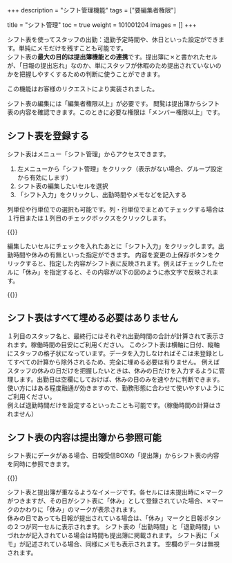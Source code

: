 +++
description = "シフト管理機能"
tags = ["要編集者権限"]

title = "シフト管理"
toc = true
weight = 101001204
images = []
+++

シフト表を使ってスタッフの出勤：退勤予定時間や、休日といった設定ができます。単純にメモだけを残すことも可能です。  
シフト表の**最大の目的は提出簿機能との連携**です。提出簿に✗と書かれたセルが、「日報の提出忘れ」なのか、単にスタッフが休暇のため提出されていないのかを把握しやすくするための判断に使うことができます。

この機能はお客様のリクエストにより実装されました。  

シフト表の編集には「編集者権限以上」が必要です。
閲覧は提出簿からシフト表の内容を確認できます。このときに必要な権限は「メンバー権限以上」です。

## シフト表を登録する

シフト表はメニュー「シフト管理」からアクセスできます。

1. 左メニューから「シフト管理」をクリック（表示がない場合、グループ設定から有効にします）
2. シフト表の編集したいセルを選択
3. 「シフト入力」をクリックし、出勤時間やメモなどを記入する

列単位や行単位での選択も可能です。列・行単位でまとめてチェックする場合は１行目または１列目のチェックボックスをクリックします。

{{<appscreen filename="shift-board" title="シフト表の入力">}}


編集したいセルにチェックを入れたあとに「シフト入力」をクリックします。出勤時間や休みの有無といった指定ができます。
内容を変更の上保存ボタンをクリックすると、指定した内容がシフト表に反映されます。例えばチェックしたセルに「休み」を指定すると、その内容が以下の図のように赤文字で反映されます。


{{<appscreen filename="update-shift-board" title="シフト表の更新">}}


## シフト表はすべて埋める必要はありません

１列目のスタッフ名と、最終行にはそれぞれ出勤時間の合計が計算されて表示されます。稼働時間の目安にご利用ください。
このシフト表は横軸に日付、縦軸にスタッフの格子状になっています。データを入力しなければそこは未登録としてすべての計算から除外されるため、完全に埋める必要は有りません。
例えばスタッフの休みの日だけを把握したいときは、休みの日だけを入力するように管理します。出勤日は空欄にしておけば、休みの日のみを速やかに判断できます。
使い方にはある程度融通が効きますので、勤務形態に合わせて使いやすいようにご利用ください。  
例えば退勤時間だけを設定するといったことも可能です。（稼働時間の計算はされません）




## シフト表の内容は提出簿から参照可能

シフト表にデータがある場合、日報受信BOXの「提出簿」からシフト表の内容を同時に参照できます。


{{<appscreen filename="report-list" title="シフト表の内容がそのまま提出簿にも反映されます">}}

シフト表と提出簿が重なるようなイメージです。各セルには未提出時に✗マークがつきますが、その日がシフト表に「休み」として登録されていた場合、✗マークのかわりに「休み」のマークが表示されます。  
休みの日であっても日報が提出されている場合は、「休み」マークと日報ボタンの２つが同一セルに表示されます。
シフト表の「出勤時間」と「退勤時間」いづれかが記入されている場合は時間も提出簿に掲載されます。
シフト表に「メモ」が記述されている場合、同様にメモも表示されます。
空欄のデータは無視されます。

